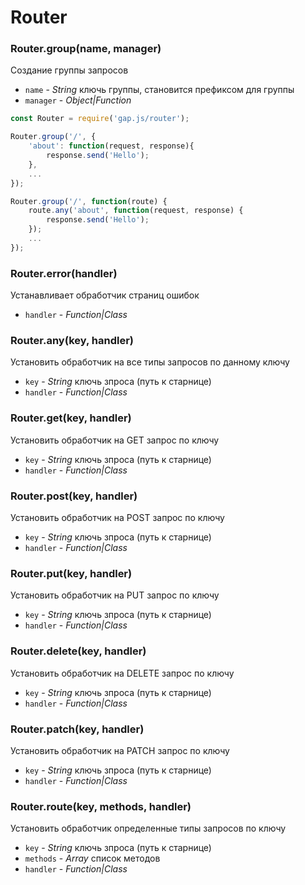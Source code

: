 # Router


### Router.group(name, manager)
Создание группы запросов
* `name` - *String* ключь группы, становится префиксом  для группы
* `manager` - *Object|Function* 

```javascript
const Router = require('gap.js/router');

Router.group('/', {
    'about': function(request, response){
        response.send('Hello');
    },
    ...
});

Router.group('/', function(route) {
    route.any('about', function(request, response) {
        response.send('Hello');
    });
    ...
});
```


### Router.error(handler)
Устанавливает обработчик страниц ошибок
* `handler` - *Function|Class*


### Router.any(key, handler)
Установить обработчик на все типы запросов по данному ключу
* `key` - *String* ключь зпроса (путь к старнице)
* `handler` - *Function|Class*


### Router.get(key, handler)
Установить обработчик на GET запрос по ключу
* `key` - *String* ключь зпроса (путь к старнице)
* `handler` - *Function|Class*


### Router.post(key, handler)
Установить обработчик на POST запрос по ключу
* `key` - *String* ключь зпроса (путь к старнице)
* `handler` - *Function|Class*


### Router.put(key, handler)
Установить обработчик на PUT запрос по ключу
* `key` - *String* ключь зпроса (путь к старнице)
* `handler` - *Function|Class*


### Router.delete(key, handler)
Установить обработчик на DELETE запрос по ключу
* `key` - *String* ключь зпроса (путь к старнице)
* `handler` - *Function|Class*


### Router.patch(key, handler)
Установить обработчик на PATCH запрос по ключу
* `key` - *String* ключь зпроса (путь к старнице)
* `handler` - *Function|Class*


### Router.route(key, methods, handler)
Установить обработчик определенные типы запросов по ключу
* `key` - *String* ключь зпроса (путь к старнице)
* `methods` - *Array* список методов
* `handler` - *Function|Class*